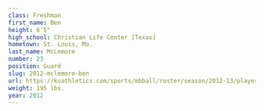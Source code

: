 ```yaml
---
class: Freshman
first_name: Ben
height: 6'5"
high_school: Christian Life Center [Texas]
hometown: St. Louis, Mo.
last_name: McLemore
number: 23
position: Guard
slug: 2012-mclemore-ben
url: https://kuathletics.com/sports/mbball/roster/season/2012-13/player/ben-mclemore/
weight: 195 lbs.
year: 2012
---
```

